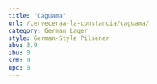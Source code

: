 ```yaml
---
title: "Caguama"
url: /cerveceraa-la-constancia/caguama/
category: German Lager
style: German-Style Pilsener
abv: 3.9
ibu: 0
srm: 0
upc: 0
---
```


